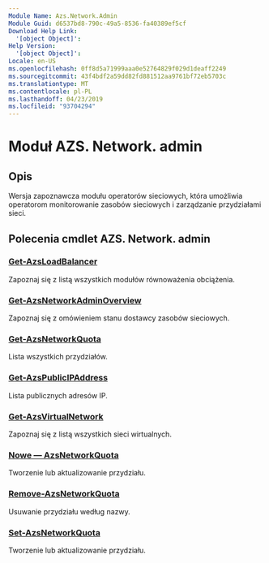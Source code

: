 ```yaml
---
Module Name: Azs.Network.Admin
Module Guid: d6537bd8-790c-49a5-8536-fa40389ef5cf
Download Help Link:
  '[object Object]': 
Help Version:
  '[object Object]': 
Locale: en-US
ms.openlocfilehash: 0ff8d5a71999aaa0e52764829f029d1deaff2249
ms.sourcegitcommit: 43f4bdf2a59dd82fd881512aa9761bf72eb5703c
ms.translationtype: MT
ms.contentlocale: pl-PL
ms.lasthandoff: 04/23/2019
ms.locfileid: "93704294"
---
```

# Moduł AZS. Network. admin
## Opis
Wersja zapoznawcza modułu operatorów sieciowych, która umożliwia operatorom monitorowanie zasobów sieciowych i zarządzanie przydziałami sieci.

## Polecenia cmdlet AZS. Network. admin
### [Get-AzsLoadBalancer](Get-AzsLoadBalancer.md)
Zapoznaj się z listą wszystkich modułów równoważenia obciążenia.

### [Get-AzsNetworkAdminOverview](Get-AzsNetworkAdminOverview.md)
Zapoznaj się z omówieniem stanu dostawcy zasobów sieciowych.

### [Get-AzsNetworkQuota](Get-AzsNetworkQuota.md)
Lista wszystkich przydziałów.

### [Get-AzsPublicIPAddress](Get-AzsPublicIPAddress.md)
Lista publicznych adresów IP.

### [Get-AzsVirtualNetwork](Get-AzsVirtualNetwork.md)
Zapoznaj się z listą wszystkich sieci wirtualnych.

### [Nowe — AzsNetworkQuota](New-AzsNetworkQuota.md)
Tworzenie lub aktualizowanie przydziału.

### [Remove-AzsNetworkQuota](Remove-AzsNetworkQuota.md)
Usuwanie przydziału według nazwy.

### [Set-AzsNetworkQuota](Set-AzsNetworkQuota.md)
Tworzenie lub aktualizowanie przydziału.

